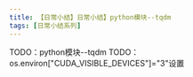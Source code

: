 ```yaml
---
title: 【日常小结】日常小结】python模块--tqdm
tags: [日常小结系列]
---
```



TODO：python模块--tqdm
TODO：os.environ["CUDA_VISIBLE_DEVICES"]="3"设置

<!--more-->